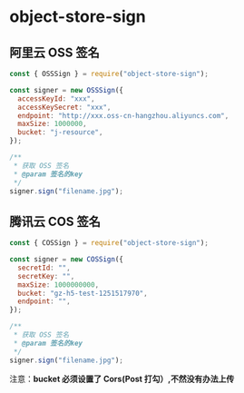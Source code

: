 # object-store-sign

## 阿里云 OSS 签名

```javascript
const { OSSSign } = require("object-store-sign");

const signer = new OSSSign({
  accessKeyId: "xxx",
  accessKeySecret: "xxx",
  endpoint: "http://xxx.oss-cn-hangzhou.aliyuncs.com",
  maxSize: 1000000,
  bucket: "j-resource",
});

/**
 * 获取 OSS 签名
 * @param 签名的key
 */
signer.sign("filename.jpg");
```

## 腾讯云 COS 签名

```javascript
const { COSSign } = require("object-store-sign");

const signer = new COSSign({
  secretId: "",
  secretKey: "",
  maxSize: 1000000000,
  bucket: "gz-h5-test-1251517970",
  endpoint: "",
});

/**
 * 获取 OSS 签名
 * @param 签名的key
 */
signer.sign("filename.jpg");
```

注意：**bucket 必须设置了 Cors(Post 打勾）,不然没有办法上传**
